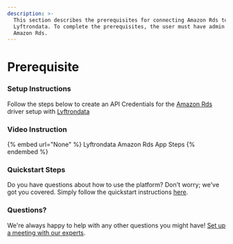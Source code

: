 ```yaml
---
description: >-
  This section describes the prerequisites for connecting Amazon Rds to
  Lyftrondata. To complete the prerequisites, the user must have admin access to
  Amazon Rds.
---
```


# Prerequisite

<mark style="color:blue;"></mark>

### Setup Instructions

Follow the steps below to create an API Credentials for the [Amazon Rds](None) driver setup with [Lyftrondata](https://www.lyftrondata.com)

### Video Instruction

{% embed url="None" %}
Lyftrondata Amazon Rds App Steps
{% endembed %}

### Quickstart Steps

Do you have questions about how to use the platform? Don't worry; we've got you covered. Simply follow the quickstart instructions [here](README.md).

### Questions? <a href="#questions" id="questions"></a>

We're always happy to help with any other questions you might have! [Set up a meeting with our experts](https://www.lyftrondata.com/book-a-meeting/).

